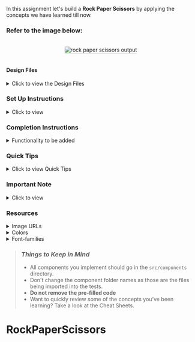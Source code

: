 In this assignment let's build a **Rock Paper Scissors** by applying the concepts we have learned till now.

### Refer to the image below:

<br/>
<div style="text-align: center;">
    <img src="https://assets.ccbp.in/frontend/content/react-js/rock-paper-scissors-output.gif" alt="rock paper scissors output" style="max-width:70%;box-shadow:0 2.8px 2.2px rgba(0, 0, 0, 0.12)">
</div>
<br/>

#### Design Files

<details>
<summary>Click to view the Design Files</summary>

- [Extra Small (Size < 576px) and Small (Size >= 576px) - Playing View](https://assets.ccbp.in/frontend/content/react-js/rock-paper-scissors-sm-playing-output.png)
- [Extra Small (Size < 576px) and Small (Size >= 576px) - Game Results View](https://assets.ccbp.in/frontend/content/react-js/rock-paper-scissors-sm-game-results-output.png)
- [Extra Small (Size < 576px) and Small (Size >= 576px) - Game Rules View](https://assets.ccbp.in/frontend/content/react-js/rock-paper-scissors-sm-rules-output.png)
- [Medium (Size >= 768px), Large (Size >= 992px) and Extra Large (Size >= 1200px) - Playing View](https://assets.ccbp.in/frontend/content/react-js/rock-paper-scissors-lg-playing-output.png)
- [Medium (Size >= 768px), Large (Size >= 992px) and Extra Large (Size >= 1200px) - Game Results View](https://assets.ccbp.in/frontend/content/react-js/rock-paper-scissors-lg-game-results-output.png)
- [Medium (Size >= 768px), Large (Size >= 992px) and Extra Large (Size >= 1200px) - Game Rules View](https://assets.ccbp.in/frontend/content/react-js/rock-paper-scissors-lg-rules-output.png)

</details>

### Set Up Instructions

<details>
<summary>Click to view</summary>

- Download dependencies by running `npm install`
- Start up the app using `npm start`
</details>

### Completion Instructions

<details>
<summary>Functionality to be added</summary>
<br/>

The app must have the following functionalities

- When you click on the **Rules** button, it should trigger a popup, and rules image should be displayed
- Initially, the score displayed should be **0**
- When any of the 3 buttons (i.e Rock, Paper, Scissors) is clicked, then the game result should be displayed
- In the game result, the opponent choice should be generated randomly among these 3 buttons (i.e Rock, Paper, Scissors)
- When the **Rock** button is clicked, then the rock image should be displayed as your choice in the game results view
- When the **Paper** button is clicked, then the paper image should be displayed as your choice in the game results view
- When the **Scissors** button is clicked, then the scissors image should be displayed as your choice in the game results view

  #### Game Rules

    <details>
    <summary>Click to view the Game Rules</summary>
    <br/>
    <img src="https://assets.ccbp.in/frontend/react-js/rock-paper-scissor/rules-image.png" alt="cursor pointer" style="width:500px","height:300px" />
    <br/>

    - Game result should be based on you and your opponent choices
        - When your choice is **paper** and your opponent choice is **rock** then the result will be `YOU WON`
        - When your choice is **scissors** and your opponent choice is **rock** then the result will be `YOU LOSE`
        - When your choice is **rock** and your opponent choice is **paper** then the result will be `YOU LOSE`
        - When your choice is **scissors** and your opponent choice is **paper** then the result will be `YOU WON`
        - When your choice is **rock** and your opponent choice is **scissors** then the result will be `YOU WON`
        - When your choice is **paper** and your opponent choice is **scissors** then the result will be `YOU LOSE`
        - When your choice and your opponent choice matches then the result will be `IT IS DRAW`

    </details>

- When the result is `YOU WON`, then the count of the score should be incremented by 1
- When the result is `IT IS DRAW`, then there shouldn't be any change in the count of the score
- When the result is `YOU LOSE`, then the count of the score should be decremented by 1
- When the **PLAY AGAIN** button is clicked, then the playing view should be displayed as shown in the design files
</details>

### Quick Tips

<details close>
<summary>Click to view Quick Tips</summary>

- You can use the `Math.random()` and `Math.floor()` functions

</details>

### Important Note

<details>
<summary>Click to view</summary>

- You can use **reactjs-popup** for displaying the modal
- `RiCloseLine` icon from `react icons` can be used for the **close** button at `React Popup`.

**The following instructions are required for the tests to pass**

- **Styled Components** should be used for styling purpose.
- The Page should consist of three HTML button elements with `data-testid` attribute values as **rockButton**, **scissorsButton** and **paperButton** respectively.
- In Game Results View, the page should consist of HTML image element with alt attribute value as **your choice** and src attribute value as URL for your choice image
- In Game Results View, the page should consist of HTML image element with alt attribute value as **opponent choice** and src attribute value as URL for opponent choice image
- **Roboto** should be applied as `font-family` for **Score** value.

</details>

### Resources

<details>
<summary>Image URLs</summary>

- [https://assets.ccbp.in/frontend/react-js/rock-paper-scissor/rules-image.png](https://assets.ccbp.in/frontend/react-js/rock-paper-scissor/rules-image.png) alt should be **rules**

</details>

<details>
<summary>Colors</summary>
<br/>

<div style="background-color: #ffffff; width: 150px; padding: 10px; color: black">Hex: #ffffff</div>
<div style="background-color: #223a5f; width: 150px; padding: 10px; color: white">Hex: #223a5f</div>

</details>

<details>
<summary>Font-families</summary>

- Roboto
- Bree Serif

</details>

> ### _Things to Keep in Mind_
>
> - All components you implement should go in the `src/components` directory.
> - Don't change the component folder names as those are the files being imported into the tests.
> - **Do not remove the pre-filled code**
> - Want to quickly review some of the concepts you’ve been learning? Take a look at the Cheat Sheets.
# RockPaperScissors
